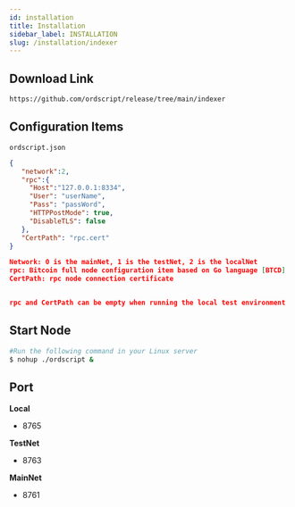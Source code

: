 ```yaml
---
id: installation
title: Installation
sidebar_label: INSTALLATION
slug: /installation/indexer
--- 
```




## Download Link

```bash
https://github.com/ordscript/release/tree/main/indexer
```

## Configuration Items
`ordscript.json`
```json
{
   "network":2,
   "rpc":{
     "Host":"127.0.0.1:8334",
     "User": "userName",
     "Pass": "passWord",
     "HTTPPostMode": true,
     "DisableTLS": false
   },
   "CertPath": "rpc.cert"
}

Network: 0 is the mainNet, 1 is the testNet, 2 is the localNet
rpc: Bitcoin full node configuration item based on Go language [BTCD]
CertPath: rpc node connection certificate


rpc and CertPath can be empty when running the local test environment
```


## Start Node

```bash
#Run the following command in your Linux server
$ nohup ./ordscript &
```

## Port

**Local**
 - 8765

**TestNet**
 - 8763

**MainNet**
 - 8761


